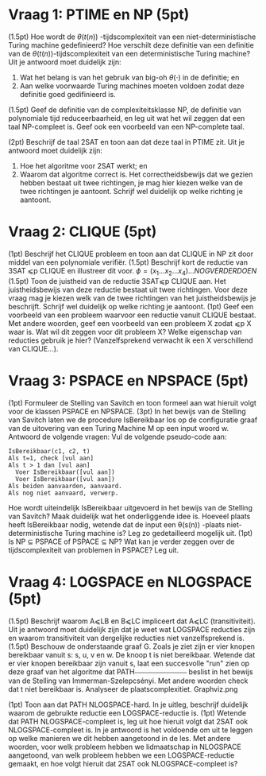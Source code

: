 # Vraag 1: PTIME en NP (5pt)

(1.5pt) Hoe wordt de $θ(t(n))$ -tijdscomplexiteit van een niet-deterministische Turing machine gedefinieerd? Hoe verschilt deze definitie van een definitie van de $θ(t(n))$-tijdscomplexiteit van een deterministische Turing machine? Uit je antwoord moet duidelijk zijn:

1. Wat het belang is van het gebruik van big-oh $θ(⋅)$ in de definitie; en
2. Aan welke voorwaarde Turing machines moeten voldoen zodat deze definitie goed gedifinieerd is.

(1.5pt) Geef de definitie van de complexiteitsklasse NP, de definitie van polynomiale tijd reduceerbaarheid, en leg uit wat het wil zeggen dat een taal NP-compleet is. Geef ook een voorbeeld van een NP-complete taal.

(2pt) Beschrijf de taal 2SAT en toon aan dat deze taal in PTIME zit. Uit je antwoord moet duidelijk zijn:

1. Hoe het algoritme voor 2SAT werkt; en
2. Waarom dat algoritme correct is. Het correctheidsbewijs dat we gezien hebben bestaat uit twee richtingen, je mag hier kiezen welke van de twee richtingen je aantoont. Schrijf wel duidelijk op welke richting je aantoont.

# Vraag 2: CLIQUE (5pt)

(1pt) Beschrijf het CLIQUE probleem en toon aan dat CLIQUE in NP zit door middel van een polynomiale verifiër.
(1.5pt) Beschrijf kort de reductie van 3SAT ⩽p CLIQUE en illustreer dit voor.
$\phi = (x_1 ... x_2 ... x_4) ... NOG VERDER DOEN$
(1.5pt) Toon de juistheid van de reductie 3SAT⩽p CLIQUE aan. Het juistheidsbewijs van deze reductie bestaat uit twee richtingen. Voor deze vraag mag je kiezen welk van de twee richtingen van het juistheidsbewijs je beschrijft. Schrijf wel duidelijk op welke richting je aantoont.
(1pt) Geef een voorbeeld van een probleem waarvoor een reductie vanuit CLIQUE bestaat. Met andere woorden, geef een voorbeeld van een probleem X zodat ⩽p X waar is. Wat wil dit zeggen voor dit probleem X? Welke eigenschap van reducties gebruik je hier? (Vanzelfsprekend verwacht ik een X verschillend van CLIQUE...).

# Vraag 3: PSPACE en NPSPACE (5pt)

(1pt) Formuleer de Stelling van Savitch en toon formeel aan wat hieruit volgt voor de klassen PSPACE en NPSPACE.
(3pt) In het bewijs van de Stelling van Savitch laten we de procedure IsBereikbaar los op de configuratie graaf van de uitovering van een Turing Machine M op een input woord w. Antwoord de volgende vragen:
Vul de volgende pseudo-code aan:

```
IsBereikbaar(c1, c2, t)
Als t=1, check [vul aan]
Als t > 1 dan [vul aan]
  Voer IsBereikbaar([vul aan])
  Voer IsBereikbaar([vul aan])
Als beiden aanvaarden, aanvaard.
Als nog niet aanvaard, verwerp.
```

Hoe wordt uiteindelijk IsBereikbaar uitgevoerd in het bewijs van de Stelling van Savitch? Maak duidelijk wat het onderliggende idee is.
Hoeveel plaats heeft IsBereikbaar nodig, wetende dat de input een θ(s(n)) -plaats niet-deterministische Turing machine is? Leg zo gedetailleerd mogelijk uit.
(1pt) Is NP ⊆ PSPACE of PSPACE ⊆ NP? Wat kan je verder zeggen over de tijdscomplexiteit van problemen in PSPACE? Leg uit.

# Vraag 4: LOGSPACE en NLOGSPACE (5pt)

(1.5pt) Beschrijf waarom A⩽LB en B⩽LC impliceert dat A⩽LC (transitiviteit). Uit je antwoord moet duidelijk zijn dat je weet wat LOGSPACE reducties zijn en waarom transitiviteit van dergelijke reducties niet vanzelfsprekend is.
(1.5pt) Beschouw de onderstaande graaf G. Zoals je ziet zijn er vier knopen bereikbaar vanuit s: s, u, v en w. De knoop t is niet bereikbaar. Wetende dat er vier knopen bereikbaar zijn vanuit s, laat een succesvolle "run" zien op deze graaf van het algoritme dat PATH⎯⎯⎯⎯⎯⎯⎯⎯⎯⎯⎯⎯⎯⎯⎯ beslist in het bewijs van de Stelling van Immerman-Szelepcsényi. Met andere woorden check dat t niet bereikbaar is. Analyseer de plaatscomplexitiet.
Graphviz.png

(1pt) Toon aan dat PATH NLOGSPACE-hard. In je uitleg, beschrijf duidelijk waarom de gebruikte reductie een LOGSPACE-reductie is.
(1pt) Wetende dat PATH NLOGSPACE-compleet is, leg uit hoe hieruit volgt dat 2SAT ook NLOGSPACE-compleet is. In je antwoord is het voldoende om uit te leggen op welke manieren we dit hebben aangetoond in de les. Met andere woorden, voor welk probleem hebben we lidmaatschap in NLOGSPACE aangetoond, van welk probleem hebben we een LOGSPACE-reductie gemaakt, en hoe volgt hieruit dat 2SAT ook NLOGSPACE-compleet is?
